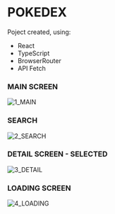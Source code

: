 # POKEDEX

Poject created, using:

- React
- TypeScript
- BrowserRouter
- API Fetch

### MAIN SCREEN

![1_MAIN](./src/assets/1_MAIN.png)

### SEARCH

![2_SEARCH](./src/assets/2_SEARCH.png)

### DETAIL SCREEN - SELECTED

![3_DETAIL](./src/assets/3_DETAIL.png)

### LOADING SCREEN

![4_LOADING](./src/assets/4_LOADING.png)
